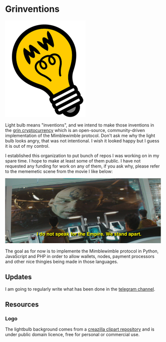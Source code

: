 # Grinventions

![logo](https://github.com/grinventions/about/blob/main/graphics/logo/logo_s.png?raw=true)

Light bulb means "inventions", and we intend to make those inventions in the [grin cryptocurrency](https://grin.mw/) which is an open-source, community-driven implementation of the Mimblewimble protocol. Don't ask me why the light bulb looks angry, that was not intentional. I wish it looked happy but I guess it is out of my control.

I established this organization to put bunch of repos I was working on in my spare time. I hope to make at least some of them public. I have not requested any funding for work on any of them, if you ask why, please refer to the mememetic scene from the movie I like below:

![nero](https://github.com/grinventions/about/blob/main/graphics/memes/st09063.jpeg?raw=true)

The goal as for now is to implemente the Mimblewimble protocol in Python, JavaScript and PHP in order to allow wallets, nodes, payment processors and other nice thingies being made in those languages.

## Updates

I am going to regularly write what has been done in the [telegram channel](https://t.me/grinventions).

## Resources

### Logo

The lightbulb background comes from a [creazilla clipart repository](https://creazilla.com/nodes/34692-light-bulb-clipart) and is under public domain licence, free for personal or commercial use.
